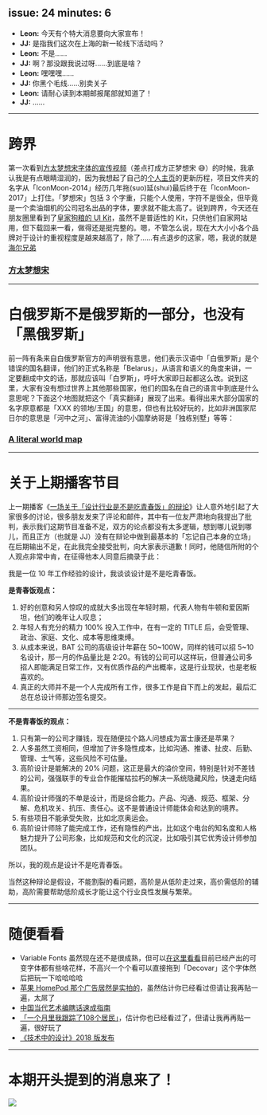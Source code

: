 issue: 24
minutes: 6
---

- **Leon:** 今天有个特大消息要向大家宣布！
- **JJ:** 是指我们这次在上海的新一轮线下活动吗？
- **Leon:** 不是……
- **JJ:** 啊？那没跟我说过呀……到底是啥？
- **Leon:** 嘿嘿嘿……
- **JJ:** 你黑个毛线……别卖关子
- **Leon:** 请耐心读到本期邮报尾部就知道了！
- **JJ:** ……

---

# 跨界
第一次看到[方太梦想宋字体的宣传视频](http://www.iqiyi.com/w_19rx4w8m2l.html)（差点打成方正梦想宋 😅）的时候，我承认我是有点眼睛湿润的，因为我想起了自己的[个人主页](http://iconmoon.com/)的更新历程，项目文件夹的名字从「IconMoon-2014」经历几年拖(suo)延(shui)最后终于在「IconMoon-2017」上打住。「梦想宋」包括 3 个字重，只能个人使用，字符不是很全，但毕竟是一个卖油烟机的公司冠名出品的字体，要求就不能太高了。说到跨界，今天还在朋友圈里看到了[皇家狗粮的 UI Kit](http://developer.royalcanin.com/resources.html)，虽然不是普适性的 Kit，只供他们自家网站用，但下载回来一看，做得还是挺完整的。嗯，不管怎么说，现在大大小小各个品牌对于设计的重视程度是越来越高了，除了……有点退步的这家，嗯，我说的就是[海尔兄弟](https://mp.weixin.qq.com/s/4Lm4iKSqdPfXCRqQc2ZI0A)
### [方太梦想宋](http://www.fotile.com/awe2018)

---

# 白俄罗斯不是俄罗斯的一部分，也没有「黑俄罗斯」
前一阵有条来自白俄罗斯官方的声明很有意思，他们表示汉语中「白俄罗斯」是个错误的国名翻译，他们的正式名称是「Belarus」，从语言和语义的角度来讲，一定要翻成中文的话，那就应该叫「白罗斯」，呼吁大家即日起都这么改。说到这里，大家有没有想过世界上其他那些国家，他们的国名在自己的语言中到底是什么意思呢？下面这个地图就把这个「真实翻译」展现了出来。看得出来大部分国家的名字原意都是「XXX 的领地/王国」的意思，但也有比较好玩的，比如非洲国家尼日尔的意思是「河中之河」、富得流油的小国摩纳哥是「独栋别墅」等等：
### [A literal world map](https://kottke.org/18/03/a-literal-world-map)

---

# 关于上期播客节目
上一期播客《[一场关于「设计行业是不是吃青春饭」的辩论](https://anyway.fm/only-for-the-young/#title)》让人意外地引起了大家很多的讨论，很多朋友发来了评论和邮件，其中有一位友严肃地向我提出了批判，表示我们这期节目准备不足，双方的论点都没有太多逻辑，想到哪儿说到哪儿，而且正方（也就是 JJ）没有在辩论中做到最基本的「忘记自己本身的立场」在后期输出不足，在此我完全接受批判，向大家表示道歉！同时，他随信所附的个人观点非常中肯，在征得他本人同意后摘录于此：

我是一位 10 年工作经验的设计，我谈谈设计是不是吃青春饭。

**是青春饭观点：**
1. 好的创意和另人惊叹的成就大多出现在年轻时期，代表人物有牛顿和爱因斯坦，他们的晚年让人叹息；
2. 年轻人有充分的精力 100% 投入工作中，在有一定的 TITLE 后，会受管理、政治、家庭、文化、成本等思维束缚。
3. 从成本来说，BAT 公司的高级设计年薪在 50~100W，同样的钱可以招 5~10 名设计，那一月的作品量比是 2:20。有钱的公司可以这样玩，但普通公司多招人即能满足日常工作，又有优质作品的产出概率，这是行业现状，也是老板喜欢的。
4. 真正的大师并不是一个人完成所有工作，很多工作是自下而上的发起，最后汇总在总设计师那边签名提交。

---

**不是青春饭的观点：**
1. 只有第一的公司才赚钱，现在随便拉个路人问想成为富士康还是苹果？
2. 人多虽然工资相同，但增加了许多隐性成本，比如沟通、推诿、扯皮、后勤、管理、士气等，这些风险不可估量。
3. 高阶设计是能解决的 20% 问题，这正是最大的溢价空间，特别是针对不差钱的公司，强强联手的专业合作能摧枯拉朽的解决一系统隐藏风险，快速走向结果。
4. 高阶设计师强的不单是设计，而是综合能力。产品、沟通、规范、框架、分解、危机攻关、抗压、责任心。这不是普通设计师能体会和达到的境界。
5. 有些项目不能承受失败，比如北京奥运会。
6. 高阶设计师除了能完成工作，还有隐性的产出，比如这个电台的知名度和人格魅力提升了公司形象，比如规范和文化的沉淀，比如吸引其它优秀设计师参加团队。

所以，我的观点是设计不是吃青春饭。

当然这种辩论是假设，不能割裂的看问题，高阶是从低阶走过来，高价需低阶的辅助，高阶需要帮助低阶成长才能让这个行业良性发展与繁荣。

---

# 随便看看
* Variable Fonts 虽然现在还不是很成熟，但可以[在这里看看](https://v-fonts.com/)目前已经产出的可变字体都有些啥花样，不高兴一个个看可以直接拖到「Decovar」这个字体然后把玩一下哈哈哈哈
* [苹果 HomePod 那个广告居然是实拍的](https://www.bilibili.com/video/av21111660/)，虽然估计你已经看过但请让我再贴一遍，太屌了
* [中国当代艺术编瞎话速成指南](https://mp.weixin.qq.com/s/QSK6oIAJde7O8CyNc8L1kw)
* [「一个月里我跟踪了108个居民」](https://mp.weixin.qq.com/s/zsJJZhEI4_vDQZkth8wsvg)，估计你也已经看过了，但请让我再再贴一遍，很好玩了
* [《技术中的设计》2018 版发布](https://designintech.report/)

---

# 本期开头提到的消息来了！
![](https://anw.red/images/2018-spring-hiring.png)